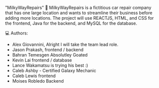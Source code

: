 "MilkyWayRepairs" 🚀
MilkyWayRepairs is a fictitious car repair company that has one large location and wants to streamline their business before adding more locations.
The project will use REACTJS, HTML, and CSS for the frontend, Java for the backend, and MySQL for the database.


💻  Authors: 
- Alex Giovannini, Alright I will take the team lead role.
- Jason Prakash, frontend / backend
- Bahran Temesgen Absolutley Goated 
- Kevin Lai frontend / database
- Lance Wakamatsu is trying his best :)
- Caleb Ashby - Certified Galaxy Mechanic
- Caleb Lewis frontend
- Moises Robledo Backend